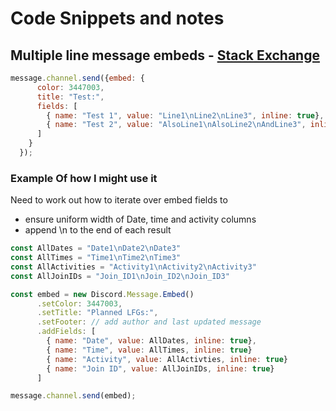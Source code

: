 # Code Snippets and notes

## Multiple line message embeds - [Stack Exchange](https://stackoverflow.com/questions/49334420/discord-js-embedded-message-multiple-line-value) 
```javascript
message.channel.send({embed: {
      color: 3447003,
      title: "Test:",
      fields: [
        { name: "Test 1", value: "Line1\nLine2\nLine3", inline: true},
        { name: "Test 2", value: "AlsoLine1\nAlsoLine2\nAndLine3", inline: true}
      ]
    }
  });
```
### Example Of how I might use it
Need to work out how to iterate over embed fields to  
- ensure uniform width of Date, time and activity columns
- append \n to the end of each result

```javascript
const AllDates = "Date1\nDate2\nDate3"
const AllTimes = "Time1\nTime2\nTime3"
const AllActivities = "Activity1\nActivity2\nActivity3"
const AllJoinIDs = "Join_ID1\nJoin_ID2\nJoin_ID3"

const embed = new Discord.Message.Embed()
      .setColor: 3447003,
      .setTitle: "Planned LFGs:",
      .setFooter: // add author and last updated message
      .addFields: [
        { name: "Date", value: AllDates, inline: true},
        { name: "Time", value: AllTimes, inline: true}
        { name: "Activity", value: AllActivties, inline: true}
        { name: "Join ID", value: AllJoinIDs, inline: true}
      ]

message.channel.send(embed);
``` 